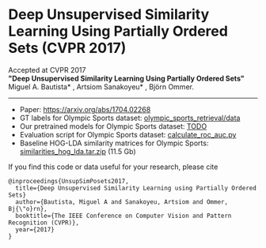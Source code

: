 # Deep Unsupervised Similarity Learning Using Partially Ordered Sets (CVPR 2017)

Accepted at CVPR 2017   
**"Deep Unsupervised Similarity Learning Using Partially Ordered Sets"** 
Miguel A. Bautista* , Artsiom Sanakoyeu* , Björn Ommer.

---

* Paper: https://arxiv.org/abs/1704.02268
* GT labels for Olympic Sports dataset: [olympic_sports_retrieval/data](https://github.com/asanakoy/cliquecnn/tree/master/olympic_sports_retrieval/data)
* Our pretrained models for Olympic Sports dataset: [TODO](https://TODO:)
* Evaluation script for Olympic Sports dataset:
[calculate_roc_auc.py](https://github.com/asanakoy/cliquecnn/blob/master/olympic_sports_retrieval/calculate_roc_auc.py)
* Baseline HOG-LDA similarity matrices for Olympic Sports:
[similarities_hog_lda.tar.zip](http://compvis10.iwr.uni-heidelberg.de/share/cliquecnn/similarities_hog_lda.tar.zip) (11.5 Gb)

If you find this code or data useful for your research, please cite
```
@inproceedings{UnsupSimPosets2017,
  title={Deep Unsupervised Similarity Learning using Partially Ordered Sets}
  author={Bautista, Miguel A and Sanakoyeu, Artsiom and Ommer, Bj{\"o}rn},
  booktitle={The IEEE Conference on Computer Vision and Pattern Recognition (CVPR)},
  year={2017}
}
```
